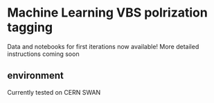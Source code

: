 # Machine Learning VBS polrization tagging
Data and notebooks for first iterations now available! More detailed instructions coming soon

## environment
Currently tested on CERN SWAN
